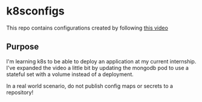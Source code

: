 # k8sconfigs

This repo contains configurations created by following [this video](https://youtu.be/s_o8dwzRlu4?si=C8htRIN_yYVEzcaL)

## Purpose

I'm learning k8s to be able to deploy an application at my current internship. I've expanded the video a little bit by updating the mongodb pod to use a stateful set with a volume instead of a deployment.

In a real world scenario, do not publish config maps or secrets to a repository!